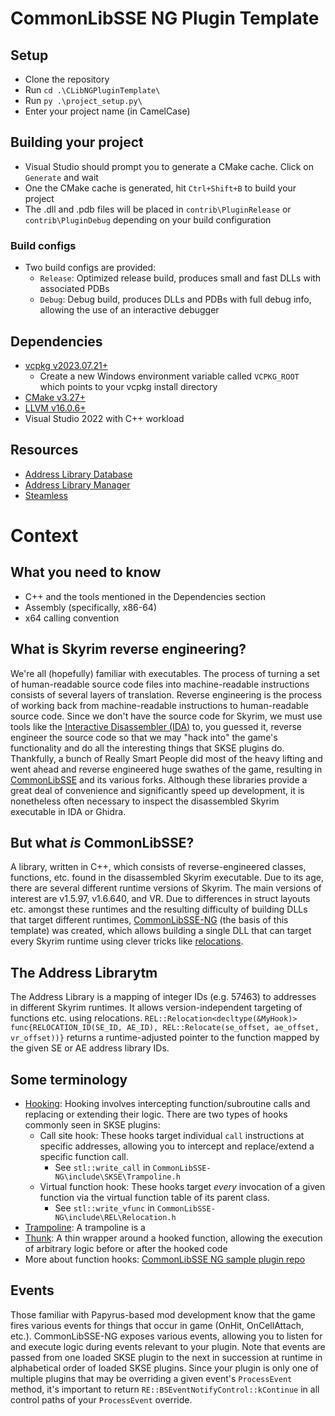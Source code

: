 # CommonLibSSE NG Plugin Template

## Setup

- Clone the repository
- Run `cd .\CLibNGPluginTemplate\`
- Run `py .\project_setup.py\`
- Enter your project name (in CamelCase)

## Building your project

- Visual Studio should prompt you to generate a CMake cache. Click on `Generate` and wait
- One the CMake cache is generated, hit `Ctrl+Shift+B` to build your project
- The .dll and .pdb files will be placed in `contrib\PluginRelease` or `contrib\PluginDebug` depending on your build configuration

### Build configs

- Two build configs are provided:
  - `Release`: Optimized release build, produces small and fast DLLs with associated PDBs
  - `Debug`: Debug build, produces DLLs and PDBs with full debug info, allowing the use of an interactive debugger

## Dependencies

- [vcpkg v2023.07.21+](https://github.com/microsoft/vcpkg/releases)
  - Create a new Windows environment variable called `VCPKG_ROOT` which points to your vcpkg install directory
- [CMake v3.27+](https://cmake.org/)
- [LLVM v16.0.6+](https://github.com/llvm/llvm-project/releases)
- Visual Studio 2022 with C++ workload

## Resources

- [Address Library Database](https://github.com/meh321/AddressLibraryDatabase)
- [Address Library Manager](https://github.com/meh321/AddressLibraryManager/releases)
- [Steamless](https://github.com/atom0s/Steamless/releases)

# Context

## What you need to know

- C++ and the tools mentioned in the Dependencies section
- Assembly (specifically, x86-64)
- x64 calling convention

## What is Skyrim reverse engineering?

We're all (hopefully) familiar with executables. The process of turning a set of human-readable source code files into machine-readable instructions consists of several layers of translation. Reverse engineering is the process of working back from machine-readable instructions to human-readable source code. Since we don't have the source code for Skyrim, we must use tools like the [Interactive Disassembler (IDA)](https://en.wikipedia.org/wiki/Interactive_Disassembler) to, you guessed it, reverse engineer the source code so that we may "hack into" the game's functionality and do all the interesting things that SKSE plugins do. Thankfully, a bunch of Really Smart People did most of the heavy lifting and went ahead and reverse engineered huge swathes of the game, resulting in [CommonLibSSE](https://github.com/Ryan-rsm-McKenzie/CommonLibSSE) and its various forks. Although these libraries provide a great deal of convenience and significantly speed up development, it is nonetheless often necessary to inspect the disassembled Skyrim executable in IDA or Ghidra.

## But what _is_ CommonLibSSE?

A library, written in C++, which consists of reverse-engineered classes, functions, etc. found in the disassembled Skyrim executable. Due to its age, there are several different runtime versions of Skyrim. The main versions of interest are v1.5.97, v1.6.640, and VR. Due to differences in struct layouts etc. amongst these runtimes and the resulting difficulty of building DLLs that target different runtimes, [CommonLibSSE-NG](https://github.com/CharmedBaryon/CommonLibSSE-NG) (the basis of this template) was created, which allows building a single DLL that can target every Skyrim runtime using clever tricks like [relocations](<https://en.wikipedia.org/wiki/Relocation_(computing)>).

## The Address Librarytm

The Address Library is a mapping of integer IDs (e.g. 57463) to addresses in different Skyrim runtimes. It allows version-independent targeting of functions etc. using relocations. `REL::Relocation<decltype(&MyHook)> func{RELOCATION_ID(SE_ID, AE_ID), REL::Relocate(se_offset, ae_offset, vr_offset))}` returns a runtime-adjusted pointer to the function mapped by the given SE or AE address library IDs.

## Some terminology

- [Hooking](https://en.wikipedia.org/wiki/Hooking): Hooking involves intercepting function/subroutine calls and replacing or extending their logic. There are two types of hooks commonly seen in SKSE plugins:
  - Call site hook: These hooks target individual `call` instructions at specific addresses, allowing you to intercept and replace/extend a specific function call.
    - See `stl::write_call` in `CommonLibSSE-NG\include\SKSE\Trampoline.h`
  - Virtual function hook: These hooks target _every_ invocation of a given function via the virtual function table of its parent class.
    - See `stl::write_vfunc` in `CommonLibSSE-NG\include\REL\Relocation.h`
- [Trampoline](<https://en.wikipedia.org/wiki/Trampoline_(computing)>): A trampoline is a
- [Thunk](https://en.wikipedia.org/wiki/Thunk): A thin wrapper around a hooked function, allowing the execution of arbitrary logic before or after the hooked code
- More about function hooks: [CommonLibSSE NG sample plugin repo](https://gitlab.com/colorglass/commonlibsse-sample-plugin/-/blob/main/README.md#function-hooks)

## Events

Those familiar with Papyrus-based mod development know that the game fires various events for things that occur in game (OnHit, OnCellAttach, etc.). CommonLibSSE-NG exposes various events, allowing you to listen for and execute logic during events relevant to your plugin. Note that events are passed from one loaded SKSE plugin to the next in succession at runtime in alphabetical order of loaded SKSE plugins. Since your plugin is only one of multiple plugins that may be overriding a given event's `ProcessEvent` method, it's important to return `RE::BSEventNotifyControl::kContinue` in all control paths of your `ProcessEvent` override.
